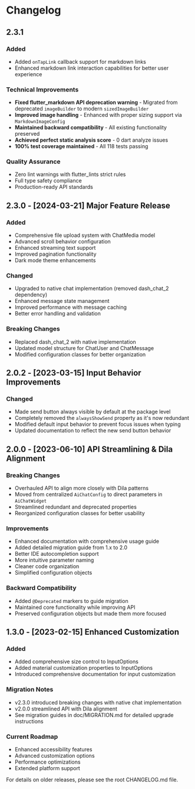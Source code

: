 # Changelog

## 2.3.1

### Added
- Added `onTapLink` callback support for markdown links
- Enhanced markdown link interaction capabilities for better user experience

### Technical Improvements
- **Fixed flutter_markdown API deprecation warning** - Migrated from deprecated `imageBuilder` to modern `sizedImageBuilder`
- **Improved image handling** - Enhanced with proper sizing support via `MarkdownImageConfig`
- **Maintained backward compatibility** - All existing functionality preserved
- **Achieved perfect static analysis score** - 0 dart analyze issues
- **100% test coverage maintained** - All 118 tests passing

### Quality Assurance
- Zero lint warnings with flutter_lints strict rules
- Full type safety compliance
- Production-ready API standards

## 2.3.0 - [2024-03-21] Major Feature Release

### Added
- Comprehensive file upload system with ChatMedia model
- Advanced scroll behavior configuration
- Enhanced streaming text support
- Improved pagination functionality
- Dark mode theme enhancements

### Changed
- Upgraded to native chat implementation (removed dash_chat_2 dependency)
- Enhanced message state management
- Improved performance with message caching
- Better error handling and validation

### Breaking Changes
- Replaced dash_chat_2 with native implementation
- Updated model structure for ChatUser and ChatMessage
- Modified configuration classes for better organization

## 2.0.2 - [2023-03-15] Input Behavior Improvements

### Changed
- Made send button always visible by default at the package level
- Completely removed the `alwaysShowSend` property as it's now redundant
- Modified default input behavior to prevent focus issues when typing
- Updated documentation to reflect the new send button behavior

## 2.0.0 - [2023-06-10] API Streamlining & Dila Alignment

### Breaking Changes
- Overhauled API to align more closely with Dila patterns
- Moved from centralized `AiChatConfig` to direct parameters in `AiChatWidget`
- Streamlined redundant and deprecated properties
- Reorganized configuration classes for better usability

### Improvements
- Enhanced documentation with comprehensive usage guide
- Added detailed migration guide from 1.x to 2.0
- Better IDE autocompletion support
- More intuitive parameter naming
- Cleaner code organization
- Simplified configuration objects

### Backward Compatibility
- Added `@Deprecated` markers to guide migration
- Maintained core functionality while improving API
- Preserved configuration objects but made them more focused

## 1.3.0 - [2023-02-15] Enhanced Customization

### Added
- Added comprehensive size control to InputOptions
- Added material customization properties to InputOptions
- Introduced comprehensive documentation for input customization

### Migration Notes
- v2.3.0 introduced breaking changes with native chat implementation
- v2.0.0 streamlined API with Dila alignment
- See migration guides in doc/MIGRATION.md for detailed upgrade instructions

### Current Roadmap
- Enhanced accessibility features
- Advanced customization options
- Performance optimizations
- Extended platform support

For details on older releases, please see the root CHANGELOG.md file. 